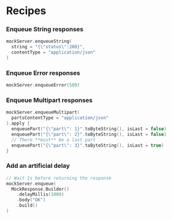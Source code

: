 # Recipes

### Enqueue String responses

```kotlin
mockServer.enqueueString(
  string = "{\"status\":200}",
  contentType = "application/json"
)
```

### Enqueue Error responses

```kotlin
mockServer.enqueueError(500)
```

### Enqueue Multipart responses

````kotlin
mockServer.enqueueMultipart(
  partsContentType = "application/json"
).apply {
  enqueuePart("{\"part\": 1}".toByteString(), isLast = false)
  enqueuePart("{\"part\": 2}".toByteString(), isLast = false)
  // There **must** be a last part
  enqueuePart("{\"part\": 3}".toByteString(), isLast = true)
}

````

### Add an artificial delay

```kotlin
// Wait 1s before returning the response
mockServer.enqueue(
  MockResponse.Builder()
    .delayMillis(1000)
    .body("OK")
    .build()
)
```
